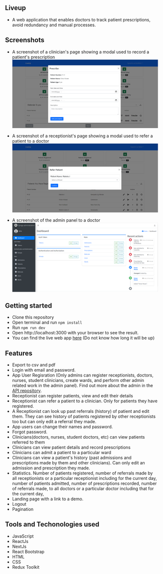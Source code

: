 ## Liveup
- A web application that enables doctors to track patient prescriptions, avoid redundancy and manual processes.

## Screenshots
- A screenshot of a clinician's page showing a modal used to record a patient's prescription
![Clinician page](/public/images/prescribe_screenshot.PNG?raw=true "Clinician page")

- A screenshot of a receptionist's page showing a modal used to refer a patient
to a doctor
![Receptionist page](/public/images/refer_screenshot.PNG?raw=true "Receptionist page")

- A screenshot of the admin panel
to a doctor
![dmin Panel](/public/images/admin_screenshot.PNG?raw=true "Admin Panel")

## Getting started
- Clone this repository
- Open terminal and run `npm install`
- Run `npm run dev`
- Open http://localhost:3000 with your browser to see the result.
- You can find the live web app [here](https://liveup-web.vercel.app/) (Do not know how long it will be up)

## Features
- Export to csv and pdf
- Login with email and password.
- App User Regisration (Only admins can register receptionists, doctors, nurses, student clinicians, create wards, and perform other admin related work in the admin panel).
Find out more about the admin in the [API repository](https://github.com/KNehe/liveup_api).
- Receptionist can register patients, view and edit their details
- Receptionist can refer a patient to a clinician. Only for patients
they have registered.
- A Receptionist can look up past referrals (history) of patient and edit them.
They can see history of patients registered by other receptionists too but can
only edit a referral they made.
- App users can change their names and password.
- Forgot password.
- Clinicians(doctors, nurses, student doctors, etc) can view patients referred to them
- Clinicians can view patient details and record prescriptions
- Clinicians can admit a patient to a particular ward
- Clinicians can view a patient's history (past admissions and prescriptions made by them and other clinicians). Can only edit an admission and prescription they made.
- Statistics. Number of patients registered,
number of referrals made by all receptionists or a particular receptionist including for the current day, number of patients admitted, number of prescriptions recorded, 
number of referrals made, to all doctors or a particular doctor including that for the current day,
- Landing page with a link to a demo.
- Logout
- Pagination


## Tools and Techonologies used
- JavaScript
- ReactJs
- NextJs
- React Bootstrap
- HTML
- CSS
- Redux Toolkit
